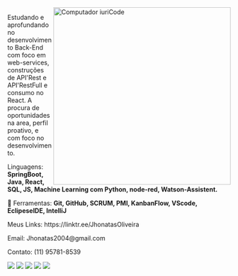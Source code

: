 <img src="https://raw.githubusercontent.com/MicaelliMedeiros/micaellimedeiros/master/image/computer-illustration.png" min-width="400px" max-width="400px" width="400px" align="right" alt="Computador iuriCode">

<p align="left"> 
Estudando e aprofundando no desenvolvimento Back-End com foco em web-services, construções de API'Rest e API'RestFull e consumo no React. A procura de oportunidades na area, perfil proativo, e com foco no desenvolvimento.</p>

<p align="left">
   Linguagens: <strong> SpringBoot, Java, React, SQL, JS, Machine Learning com Python, node-red, Watson-Assistent.</strong>
</p>

<p align="left">
  💼 Ferramentas: <strong>Git, GitHub, SCRUM, PMI, KanbanFlow, VScode, EclipeseIDE, IntelliJ</strong>
</p>

<p align="left">
  Meus Links: https://linktr.ee/JhonatasOliveira
</p>

<p align="left">
  Email: Jhonatas2004@gmail.com
</p>

<p align="left">
  Contato: (11) 95781-8539
</p>

<p align="left">
  <a href="#" alt="Gmail">
  <img src="https://img.shields.io/badge/-Gmail-FF0000?style=flat-square&labelColor=FF0000&logo=gmail&logoColor=white&link=Jhonatas2004@gmail.com" /></a>

  <a href="#" alt="Linkedin">
  <img src="https://img.shields.io/badge/-Linkedin-0e76a8?style=flat-square&logo=Linkedin&logoColor=white&link=https://www.linkedin.com/in/jhonatas-oliveira-0039a01bb/" /></a>

  <a href="#" alt="WhatsApp">
  <img src="https://img.shields.io/badge/-WhatsApp-25d366?style=flat-square&labelColor=25d366&logo=whatsapp&logoColor=white&link=API-DO-SEU-WHATSAPP"/></a>

  <a href="#" alt="Facebook">
  <img src="https://img.shields.io/badge/-Facebook-3b5998?style=flat-square&labelColor=3b5998&logo=facebook&logoColor=white&link=LINK-DO-SEU-FACEBOOK"/></a>

  <a href="#" alt="Instagram">
  <img src="https://img.shields.io/badge/-Instagram-DF0174?style=flat-square&labelColor=DF0174&logo=instagram&logoColor=white&link=LINK-DO-SEU-INSTAGRAM"/></a>
</p>  
